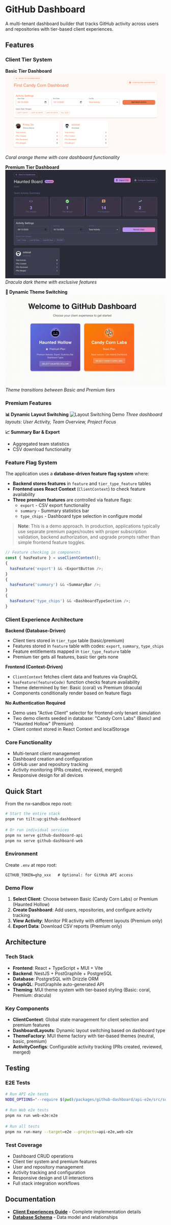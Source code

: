 # GitHub Dashboard

A multi-tenant dashboard builder that tracks GitHub activity across users and repositories with tier-based client experiences.

## Features

### Client Tier System

**Basic Tier Dashboard**
![Basic Tier Dashboard](../../docs/images/basic-dashboard.png)
_Coral orange theme with core dashboard functionality_

**Premium Tier Dashboard**
![Premium Tier Dashboard](../../docs/images/premium-dashboard.png)
_Dracula dark theme with exclusive features_

**🎨 Dynamic Theme Switching**
![Theme Switching Demo](../../docs/videos/theme-switching.gif)
_Theme transitions between Basic and Premium tiers_

### Premium Features

**📊 Dynamic Layout Switching**
![Layout Switching Demo](../../docs/videos/layout-switching.gif)
_Three dashboard layouts: User Activity, Team Overview, Project Focus_

**📈 Summary Bar & Export**

- Aggregated team statistics
- CSV download functionality

### Feature Flag System

The application uses a **database-driven feature flag system** where:

- **Backend stores features** in `feature` and `tier_type_feature` tables
- **Frontend uses React Context** (`ClientContext`) to check feature availability
- **Three premium features** are controlled via feature flags:
  - `export` - CSV export functionality
  - `summary` - Summary statistics bar
  - `type_chips` - Dashboard type selection in configure modal

> **Note**: This is a demo approach. In production, applications typically use separate premium pages/routes with proper subscription validation, backend authorization, and upgrade prompts rather than simple frontend feature toggles.

```typescript
// Feature checking in components
const { hasFeature } = useClientContext();
{
  hasFeature('export') && <ExportButton />;
}
{
  hasFeature('summary') && <SummaryBar />;
}
{
  hasFeature('type_chips') && <DashboardTypeSection />;
}
```

### Client Experience Architecture

**Backend (Database-Driven)**

- Client tiers stored in `tier_type` table (basic/premium)
- Features stored in `feature` table with codes: `export`, `summary`, `type_chips`
- Feature entitlements mapped in `tier_type_feature` table
- Premium tier gets all features, basic tier gets none

**Frontend (Context-Driven)**

- `ClientContext` fetches client data and features via GraphQL
- `hasFeature(featureCode)` function checks feature availability
- Theme determined by tier: Basic (coral) vs Premium (dracula)
- Components conditionally render based on feature flags

**No Authentication Required**

- Demo uses "Active Client" selector for frontend-only tenant simulation
- Two demo clients seeded in database: "Candy Corn Labs" (Basic) and "Haunted Hollow" (Premium)
- Client context stored in React Context and localStorage

### Core Functionality

- Multi-tenant client management
- Dashboard creation and configuration
- GitHub user and repository tracking
- Activity monitoring (PRs created, reviewed, merged)
- Responsive design for all devices

## Quick Start

From the nx-sandbox repo root:

```bash
# Start the entire stack
pnpm run tilt:up:github-dashboard

# Or run individual services
pnpm nx serve github-dashboard-api
pnpm nx serve github-dashboard-web
```

### Environment

Create `.env` at repo root:

```
GITHUB_TOKEN=ghp_xxx   # Optional: for GitHub API access
```

### Demo Flow

1. **Select Client**: Choose between Basic (Candy Corn Labs) or Premium (Haunted Hollow)
2. **Create Dashboard**: Add users, repositories, and configure activity tracking
3. **View Activity**: Monitor PR activity with different layouts (Premium only)
4. **Export Data**: Download CSV reports (Premium only)

## Architecture

### Tech Stack

- **Frontend**: React + TypeScript + MUI + Vite
- **Backend**: NestJS + PostGraphile + PostgreSQL
- **Database**: PostgreSQL with Drizzle ORM
- **GraphQL**: PostGraphile auto-generated API
- **Theming**: MUI theme system with tier-based styling (Basic: coral, Premium: dracula)

### Key Components

- **ClientContext**: Global state management for client selection and premium features
- **DashboardLayouts**: Dynamic layout switching based on dashboard type
- **ThemeFactory**: MUI theme factory with tier-based themes (neutral, basic, premium)
- **ActivityConfigs**: Configurable activity tracking (PRs created, reviewed, merged)

## Testing

### E2E Tests

```bash
# Run API e2e tests
NODE_OPTIONS="--require $(pwd)/packages/github-dashboard/api-e2e/src/support/register-nock.js" pnpm nx run api-e2e:e2e

# Run Web e2e tests
pnpm nx run web-e2e:e2e

# Run all tests
pnpm nx run-many --target=e2e --projects=api-e2e,web-e2e
```

### Test Coverage

- Dashboard CRUD operations
- Client tier system and premium features
- User and repository management
- Activity tracking and configuration
- Responsive design and UI interactions
- Full stack integration workflows

## Documentation

- **[Client Experiences Guide](../../docs/02-demo-client-experiences.md)** - Complete implementation details
- **[Database Schema](../../docs/architecture-database-schema.md)** - Data model and relationships
